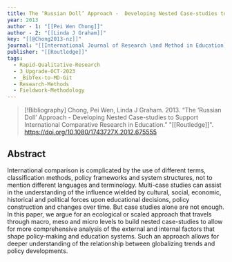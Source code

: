 ```yaml
---
title: The ‘Russian Doll’ Approach -  Developing Nested Case-studies to Support International Comparative Research in Education
year: 2013
author - 1: "[[Pei Wen Chong]]"
author - 2: "[[Linda J Graham]]"
key: "[[@Chong2013-nz]]"
journal: "[[International Journal of Research \and Method in Education]]"
publisher: "[[Routledge]]"
tags:
  - Rapid-Qualitative-Research
  - 3_Upgrade-OCT-2023
  - _BibTex-to-MD-Git
  - Research-Methods
  - Fieldwork-Methodology
---
```


> [!Bibliography]
> Chong, Pei Wen, Linda J Graham. 2013. “The ‘Russian Doll’ Approach -  Developing Nested Case-studies to Support International Comparative Research in Education.” "[[Routledge]]". https://doi.org/10.1080/1743727X.2012.675555

## Abstract
International comparison is complicated by the use of different terms, classification methods, policy frameworks and system structures, not to mention different languages and terminology. Multi-case studies can assist in the understanding of the influence wielded by cultural, social, economic, historical and political forces upon educational decisions, policy construction and changes over time. But case studies alone are not enough. In this paper, we argue for an ecological or scaled approach that travels through macro, meso and micro levels to build nested case-studies to allow for more comprehensive analysis of the external and internal factors that shape policy-making and education systems. Such an approach allows for deeper understanding of the relationship between globalizing trends and policy developments.